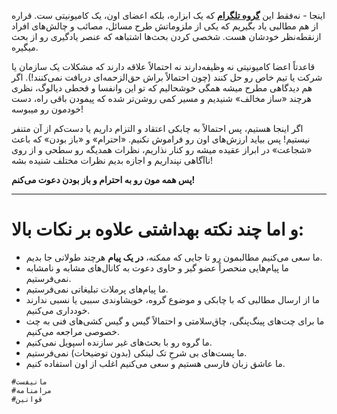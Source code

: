 اینجا - نه‌فقط این **[گروه تلگرام](https://telegram.me/joinchat/COnoo0CShPV-D6aDcbk7kA)** که یک ابزاره، بلکه اعضای اون، یک کامیونیتی ست. قراره از هم مطالبی یاد بگیریم که یکی از ملزوماتش طرح مسائل، مصائب و چالش‌های افراد ازنقطه‌نظر خودشان هست. شخصی کردن بحث‌ها اشتباهه که عنصر یادگیری رو از بحث میگیره.

قاعدتاً اعضا کامیونیتی نه وظیفه‌دارند نه احتمالاً علاقه دارند که مشکلات یک سازمان یا شرکت یا تیم خاص رو حل کنند (چون احتمالاً براش حق‌الزحمه‌ای دریافت نمی‌کنند!). اگر هم دیدگاهی مطرح میشه همگی خوشحالیم که تو این وانفسا و قحطی دیالوگ، نظری هرچند «ساز مخالف» شنیدیم و مسیر کمی روشن‌تر شده که پیمودن باقی راه، دست خودمون رو میبوسه!

اگر اینجا هستیم، پس احتمالاً به چابکی اعتقاد و التزام داریم یا دست‌کم از آن متنفر نیستیم! پس بیاید ارزش‌های اون رو فراموش نکنیم. «احترام» و «باز بودن» که باعث «شجاعت» در ابراز عقیده میشه رو کنار نذاریم، نظرات همدیگه رو سطحی و از روی ناآگاهی نپنداریم و اجازه بدیم نظرات مختلف شنیده بشه!

**پس همه مون رو به احترام و باز بودن دعوت می‌کنم!**
* * *

# و اما چند نکته بهداشتی علاوه بر نکات بالا:

- ما سعی می‌کنیم مطالبمون رو تا جایی که ممکنه، **در یک پیام** هرچند طولانی جا بدیم.
- ما پیام‌هایی منحصراً عضو گیر و حاوی دعوت به کانال‌های مشابه و نامشابه نمی‌فرستیم.
- ما پیام‌های پرملات تبلیغاتی نمی‌فرستیم.
- ما از ارسال مطالبی که با چابکی و موضوع گروه، خویشاوندی سببی یا نسبی ندارند خودداری می‌کنیم.
- ما برای چت‌های پینگ‌پنگی، چاق‌سلامتی و احتمالاً گیس و گیس کشی‌های فنی به چت خصوصی مراجعه می‌کنیم.
- ما گروه رو با بحث‌های غیر سازنده اسپویل نمی‌کنیم.
- ما پست‌های بی شرحِ تک لینکی (بدون توضیحات) نمی‌فرستیم.
- ما عاشق زبان فارسی هستیم و سعی می‌کنیم اغلب از اون استفاده ‌کنیم.

```
#مانیفست
#مرامنامه
#قوانین
```
